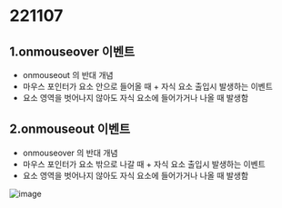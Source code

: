 # 221107
## 1.onmouseover 이벤트
* onmouseout 의 반대 개념
* 마우스 포인터가 요소 안으로 들어올 때 + 자식 요소 출입시 발생하는 이벤트
* 요소 영역을 벗어나지 않아도 자식 요소에 들어가거나 나올 때 발생함

## 2.onmouseout 이벤트
* onmouseover 의 반대 개념
* 마우스 포인터가 요소 밖으로 나갈 때 + 자식 요소 출입시 발생하는 이벤트
* 요소 영역을 벗어나지 않아도 자식 요소에 들어가거나 나올 때 발생함
   
![image](https://user-images.githubusercontent.com/112832753/206889615-f3e43159-14a2-4c66-9680-892565138ce8.png)
